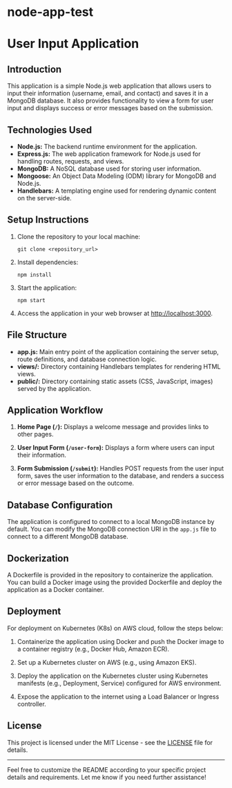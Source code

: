 # node-app-test
# User Input Application

## Introduction

This application is a simple Node.js web application that allows users to input their information (username, email, and contact) and saves it in a MongoDB database. It also provides functionality to view a form for user input and displays success or error messages based on the submission.

## Technologies Used

- **Node.js:** The backend runtime environment for the application.
- **Express.js:** The web application framework for Node.js used for handling routes, requests, and views.
- **MongoDB:** A NoSQL database used for storing user information.
- **Mongoose:** An Object Data Modeling (ODM) library for MongoDB and Node.js.
- **Handlebars:** A templating engine used for rendering dynamic content on the server-side.

## Setup Instructions

1. Clone the repository to your local machine:

   ```
   git clone <repository_url>
   ```

2. Install dependencies:

   ```
   npm install
   ```

3. Start the application:

   ```
   npm start
   ```

4. Access the application in your web browser at [http://localhost:3000](http://localhost:3000).

## File Structure

- **app.js:** Main entry point of the application containing the server setup, route definitions, and database connection logic.
- **views/:** Directory containing Handlebars templates for rendering HTML views.
- **public/:** Directory containing static assets (CSS, JavaScript, images) served by the application.

## Application Workflow

1. **Home Page (`/`):** Displays a welcome message and provides links to other pages.

2. **User Input Form (`/user-form`):** Displays a form where users can input their information.

3. **Form Submission (`/submit`):** Handles POST requests from the user input form, saves the user information to the database, and renders a success or error message based on the outcome.

## Database Configuration

The application is configured to connect to a local MongoDB instance by default. You can modify the MongoDB connection URI in the `app.js` file to connect to a different MongoDB database.

## Dockerization

A Dockerfile is provided in the repository to containerize the application. You can build a Docker image using the provided Dockerfile and deploy the application as a Docker container.

## Deployment

For deployment on Kubernetes (K8s) on AWS cloud, follow the steps below:

1. Containerize the application using Docker and push the Docker image to a container registry (e.g., Docker Hub, Amazon ECR).

2. Set up a Kubernetes cluster on AWS (e.g., using Amazon EKS).

3. Deploy the application on the Kubernetes cluster using Kubernetes manifests (e.g., Deployment, Service) configured for AWS environment.

4. Expose the application to the internet using a Load Balancer or Ingress controller.

## License

This project is licensed under the MIT License - see the [LICENSE](LICENSE) file for details.

---

Feel free to customize the README according to your specific project details and requirements. Let me know if you need further assistance!
